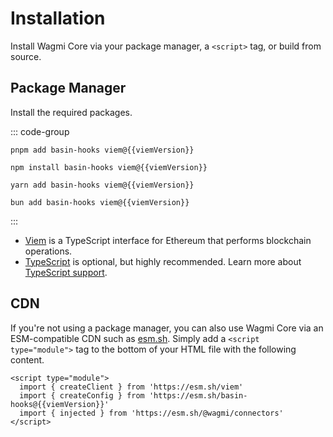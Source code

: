 <script setup>
import packageJson from '../../packages/core/package.json'
import Browsers from '../components/Browsers.vue'

const docsPath = 'core'
const packageDir = 'core'
const packageName = 'basin-hooks'
const viemVersion = packageJson.peerDependencies.viem
</script>

# Installation

Install Wagmi Core via your package manager, a `<script>` tag, or build from source.

## Package Manager

Install the required packages.

::: code-group
```bash-vue [pnpm]
pnpm add basin-hooks viem@{{viemVersion}}
```

```bash-vue [npm]
npm install basin-hooks viem@{{viemVersion}}
```

```bash-vue [yarn]
yarn add basin-hooks viem@{{viemVersion}}
```

```bash-vue [bun]
bun add basin-hooks viem@{{viemVersion}}
```
:::

- [Viem](https://viem.sh) is a TypeScript interface for Ethereum that performs blockchain operations.
- [TypeScript](/react/typescript) is optional, but highly recommended. Learn more about [TypeScript support](/react/typescript).

## CDN

If you're not using a package manager, you can also use Wagmi Core via an ESM-compatible CDN such as [esm.sh](https://esm.sh). Simply add a `<script type="module">` tag to the bottom of your HTML file with the following content.

```html-vue
<script type="module">
  import { createClient } from 'https://esm.sh/viem'
  import { createConfig } from 'https://esm.sh/basin-hooks@{{viemVersion}}'
  import { injected } from 'https://esm.sh/@wagmi/connectors'
</script>
```

<!--@include: @shared/installation.md-->
